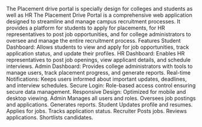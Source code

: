 The Placement drive portal is specially design for colleges and students as well as HR
The Placement Drive Portal is a comprehensive web application designed to streamline and manage campus recruitment processes. It provides a platform for students to apply for placements, for HR representatives to post job opportunities,
and for college administrators to oversee and manage the entire recruitment process.
 Features
Student Dashboard: Allows students to view and apply for job opportunities, track application status, and update their profiles.
HR Dashboard: Enables HR representatives to post job openings, view applicant details, and schedule interviews.
Admin Dashboard: Provides college administrators with tools to manage users, track placement progress, and generate reports.
Real-time Notifications: Keeps users informed about important updates, deadlines, and interview schedules.
Secure Login: Role-based access control ensuring secure data management.
Responsive Design: Optimized for mobile and desktop viewing.
Admin
Manages all users and roles.
Oversees job postings and applications.
Generates reports.
Student
Updates profile and resumes.
Applies for jobs.
Tracks application status.
Recruiter
Posts jobs.
Reviews applications.
Shortlists candidates.
